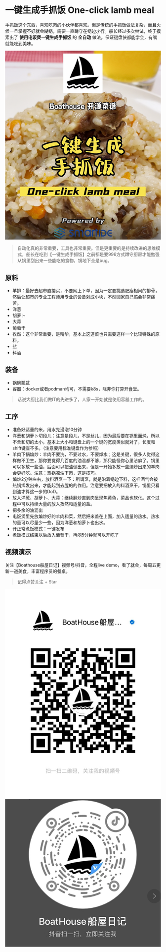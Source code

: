 # 一键生成手抓饭 One-click lamb meal

  手抓饭这个东西，喜欢吃肉的小伙伴都喜欢。但是传统的手抓饭做法复杂，而且火候一旦掌握不好就会糊锅，需要一直蹲守在锅边才行。船长经过多次尝试，终于摸索出了 **使用电饭煲一键生成手抓饭** 的 **全自动** 做法。保证键盘侠都能学会，有嘴就能吃到美味。

![](images/one-click-lambmeal.png)
> 自动化真的非常重要，工具也非常重要。但是更重要的是持续改进的思维模式，船长在吃到【一键生成手抓饭】之前都是要996方式蹲守厨房才能勉强从锅里刮出来一些能吃的食物，锅地下全是bug。

## 原料

- 羊排：最好去超市直接买，不要网上下单，因为一定要挑选肥瘦相间的排骨，然后让超市的专业工程师用专业的设备剁成小块，不然回家自己搞会非常痛苦。
- 洋葱
- 胡萝卜
- 大蒜
- 葡萄干
- 孜然：这个非常重要，是精华，基本上这道菜也只需要这样一个比较特殊的原料。
- 盐
- 料酒

## 装备

- 锅碗瓢盆
- 容器：docker或者podman均可，不需要k8s，除非你打算开食堂。

> 话说大厨比我们做IT的先进多了，人家一开始就是使用容器工作的。

## 工序

- 准备好适量的米，用水先浸泡10分钟
- 洋葱和胡萝卜切段儿：注意是段儿，不是丝儿，因为最后要在锅里面炖，所以不舍和切的太小，基本上大小和键盘上的一个键的宽度类似就对了，长度和shift键查不多。（注意要用标准键盘作为参照）
- 羊肉下锅煸炒：羊肉不要洗，不要过水，不要焯水；这是关键，很多人觉得这样做不卫生，那你要觉得几百度的油温都不够，那只能怪你心里洁癖了。锅里可以多放一些油，后面可以把油倒出来，但是一开始多放一些煸炒出来的羊肉会更好吃。注意：热锅凉油下肉，这是技巧。
- 煸炒2分钟左右，放料酒烹一下：所谓烹，就是沿着锅边下料，这样酒气会被热锅挥发出来，才能起到去腥的的作用。注意要把放入的料酒烹干，锅里只看到油才算这一步的DoD。
- 放入洋葱、胡萝卜、大蒜：继续翻炒直到肉呈现焦黄色，菜品也软化。这个过程中可以持续大量的放入孜然和适量的盐。
- 把多余的油沥出
- 电饭煲里先放煸炒好的羊肉和菜，然后把米盖在上面，加入适量的热水。热水的量可以尽量少一些，因为洋葱和胡萝卜也出水。
- 开正常煮饭模式：一键发布
- 煮饭模式结束以后放入葡萄干，再闷5分钟就可以开吃了

## 视频演示

关注【Boathouse船屋日记】视频号/抖音，全程live demo，看了就会，每周五更新一道美食，丰富程序员的餐桌。

> 记得点赞关注 + Star

![](../images/boathouse-code.jpg)
![](../images/boathouse-douyin.png)